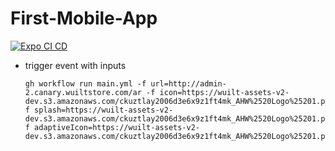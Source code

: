 # First-Mobile-App

[![Expo CI CD](https://github.com/MoatazAbdAlmageed/First-Mobile-App/actions/workflows/main.yml/badge.svg)](https://github.com/MoatazAbdAlmageed/First-Mobile-App/actions/workflows/main.yml)

- trigger event with inputs

  ```
  gh workflow run main.yml -f url=http://admin-2.canary.wuiltstore.com/ar -f icon=https://wuilt-assets-v2-dev.s3.amazonaws.com/ckuztlay2006d3e6x9z1ft4mk_AHW%2520Logo%25201.png f splash=https://wuilt-assets-v2-dev.s3.amazonaws.com/ckuztlay2006d3e6x9z1ft4mk_AHW%2520Logo%25201.png f adaptiveIcon=https://wuilt-assets-v2-dev.s3.amazonaws.com/ckuztlay2006d3e6x9z1ft4mk_AHW%2520Logo%25201.png

  ```
